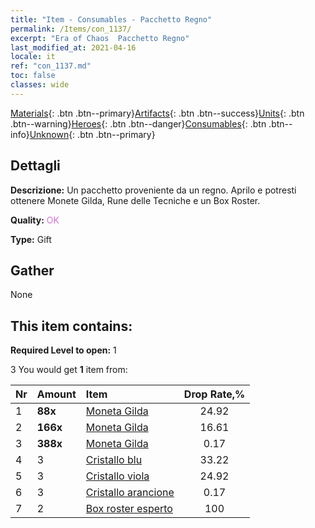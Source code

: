 ```yaml
---
title: "Item - Consumables - Pacchetto Regno"
permalink: /Items/con_1137/
excerpt: "Era of Chaos  Pacchetto Regno"
last_modified_at: 2021-04-16
locale: it
ref: "con_1137.md"
toc: false
classes: wide
---
```

 [Materials](/it/Items/){: .btn .btn--primary}[Artifacts](/it/Items/Artifacts/){: .btn .btn--success}[Units](/it/Items/Units/){: .btn .btn--warning}[Heroes](/it/Items/Heroes/){: .btn .btn--danger}[Consumables](/it/Items/Consumables/){: .btn .btn--info}[Unknown](/it/Items/Unknown/){: .btn .btn--primary}

## Dettagli
 **Descrizione:** Un pacchetto proveniente da un regno. Aprilo e potresti ottenere Monete Gilda, Rune delle Tecniche e un Box Roster.

 **Quality:** <span style="color: #DA70D6">OK</span>

 **Type:** Gift

## Gather

  None

## This item contains:

 **Required Level to open:** 1

 3 You would get **1** item  from:

  | Nr | Amount |     Item    | Drop Rate,% |
  |:---|:-------|:------------|:---------:|
  | 1 |  **88x** | [Moneta Gilda](/it/Items/con_896/) | 24.92 | 
  | 2 |  **166x** | [Moneta Gilda](/it/Items/con_896/) | 16.61 | 
  | 3 |  **388x** | [Moneta Gilda](/it/Items/con_896/) | 0.17 | 
  | 4 | 3 | [Cristallo blu](/it/Items/con_716/) | 33.22 | 
  | 5 | 3 | [Cristallo viola](/it/Items/con_720/) | 24.92 | 
  | 6 | 3 | [Cristallo arancione](/it/Items/con_730/) | 0.17 | 
  | 7 | 2 | [Box roster esperto](/it/Items/con_767/) | 100 | 
